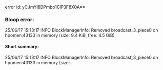 error id: yCJmYI8DPmbo1ClP3F8X0A==
### Bloop error:

25/06/17 15:13:17 INFO BlockManagerInfo: Removed broadcast_3_piece0 on hpomen:43133 in memory (size: 9.4 KiB, free: 4.5 GiB)
#### Short summary: 

25/06/17 15:13:17 INFO BlockManagerInfo: Removed broadcast_3_piece0 on hpomen:43133 in memory (size:...